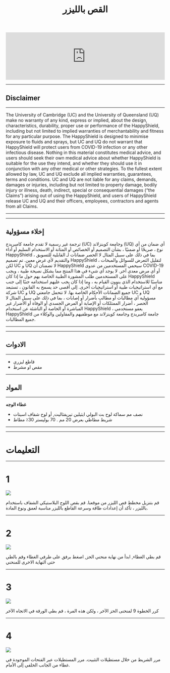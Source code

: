﻿---
layout: page
title: القص بالليزر 
tagline: &nbsp <span class="instructionsTaglineEmojiLinks"><a href = "https://github.com/HappyShield/HappyShield/tree/master/Templates/LaserCut" ><i class="em em-triangular_ruler" aria-role="presentation" aria-label="TRIANGULAR RULER"></i></a></span>
permalink: /laser-cut/ar/
language: ar
---

<script src="https://snapwidget.com/js/snapwidget.js"></script>
<iframe src="https://snapwidget.com/embed/811086" class="snapwidget-widget" allowtransparency="true" frameborder="0" scrolling="no" style="border:none; overflow:hidden;  width:100%; "></iframe>

---

## Disclaimer

---

The University of Cambridge (UC) and the University of Queensland (UQ) make no warranty of any kind, express or implied, about the design, characteristics, durability, proper use or performance of the HappyShield, including but not limited to implied warranties of merchantability and fitness for any particular purpose. The HappyShield is designed to minimise exposure to fluids and sprays, but UC and UQ do not warrant that HappyShield will protect users from COVID-19 infection or any other infectious disease. Nothing in this material constitutes medical advice, and users should seek their own medical advice about whether HappyShield is suitable for the use they intend, and whether they should use it in conjunction with any other medical or other strategies. To the fullest extent allowed by law, UC and UQ exclude all implied warranties, guarantees, terms and conditions. UC and UQ are not liable for any claims, demands, damages or injuries, including but not limited to property damage, bodily injury or illness, death, indirect, special or consequential damages (“the Claims”) arising out of using the HappyShield, and users of HappyShield release UC and UQ and their officers, employees, contractors and agents from all Claims.

---

---

## إخلاء مسؤولية 
ترجمة غير رسمية
لا تقدم جامعة كامبريدج (UC) وجامعة كوينزلاند (UQ) أي ضمان من أي نوع ، صريحًا أو ضمنيًا ، بشأن التصميم أو الخصائص أو المتانة أو الاستخدام السليم أو أداء HappyShield ، بما في ذلك على سبيل المثال لا الحصر ضمانات لـ القابلية للتسويق والتقديم لأي غرض معين. تم تصميم HappyShield لتقليل التعرض للسوائل والمبخات ، لكن UC و UQ لا تضمنان أن HappyShield سيحمي المستخدمين من عدوى COVID-19 أو أي مرض معدي آخر. لا يوجد أي شيء في هذا المنتج مما يشكل نصيحة طبية ، ويجب على المستخدمين طلب المشورة الطبية الخاصة بهم حول ما إذا كان HappyShield مناسبًا للاستخدام الذي ينوون القيام به ، وما إذا كان يجب عليهم استخدامه جنبًا إلى جنب مع أي استراتيجيات طبية أو استراتيجيات أخرى. إلى أقصى حد يسمح به القانون ، تستبعد شركة UC و UQ جميع الضمانات الأحكام الخاصة بها. لا تتحمل جامعتي UC و UQ مسؤولية أي مطالبات أو مطالب بأضرار أو إصابات ، بما في ذلك على سبيل المثال لا الحصر ، أضرار الممتلكات أو الإصابة أو المرض الجسدي أو الوفاة أو الأضرار غير المباشرة أو الخاصة أو الناشئة عن استخدام HappyShield ، يعفو مستخدمي  HappyShield   جامعة كامبريدج وجامعة كوينزلاند  مع موظفيهم والمقاولين والوكلاء من جميع المطالبات.

---

--- 

## الادوات
---

* قاطع ليزري
* مقص او مشرط

---

## المواد

---

**غطاء الوجه**

* نصف مم سماكة لوح بت البولي ايثيلين تيريفثاليت,  أو لوح شفاف اسيتات
* شريط مطاطي بعرض 20 مم . 70 بوليستر 30٪ مطاط


---

---

# التعليمات

---

# 1

![](./Assets/Output/Steps/01.jpg)

قم بتنزيل مخطط قص الليزر من موقعنا.  قم بقص اللوح البلاستيكي الشفاف باستخدام بالليزر ، تأكد أن إعدادات طاقة وسرعة القاطع بالليزر مناسبة لعمق ونوع المادة. 

---

# 2	

![](./Assets/Output/Steps/02.jpg)

قم بطي الغطاء, ابدأ من نهاية منحني الحز, اصغط برفق على طرفي الغطاء وقم بالطي حتى النهاية الاخرى للمنحني 

--- 

# 3 	

![](./Assets/Output/Steps/03.jpg)

كرر الخطوة 9 لمنحنى الحز الآخر ، ولكن هذه المرة ، قم بطي الورقة في الاتجاه الآخر

---

# 4	

![](./Assets/Output/Steps/04.jpg)

مرر الشريط من خلال مستطيلات التثبيت. مرر المستطيلات عبر الفتحات الموجودة في غطاء من الجانب الخلفي إلى الأمام.


